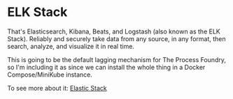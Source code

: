 # ELK Stack

That's Elasticsearch, Kibana, Beats, and Logstash (also known as the ELK Stack). Reliably and securely take data from any source, in any format, then search, analyze, and visualize it in real time.

This is going to be the default lagging mechanism for The Process Foundry, so I'm including it as since we
can install the whole thing in a Docker Compose/MiniKube instance.

To see more about it: [Elastic Stack](https://www.elastic.co/elastic-stack)